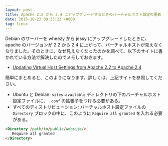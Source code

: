 ```yaml
---
layout: post
title: Apache 2.2 から 2.4 にアップグレードするときのバーチャルホスト設定の更新
date: 2015-10-22 09:35:23 +0000
tag: linux
---
```

Debian のサーバーを wheezy から jessy にアップグレードしたときに、apache のバージョンが 2.2 から 2.4 に上がって、バーチャルホストが見えなくなりました。そのときに、なぜ見えなくなったのかを調べて、以下のサイトに書かれている方法で解決したのでメモしておきます。

- [Updating Virtual Host Settings from Apache 2.2 to Apache 2.4](https://www.linode.com/docs/security/upgrading/updating-virtual-host-settings-from-apache-2-2-to-apache-2-4)

簡単にまとめると、このようになります。詳しくは、上記サイトを参照してください。

- Ubuntu と Debian: ```sites-available``` ディレクトリの下のバーチャルホスト設定ファイルに、 ```.conf``` の拡張子をつける必要がある。
- すべてのディストリビューション: バーチャルホスト設定ファイルの ```Directory``` ブロックの中に、このように ```Require all granted``` を入れる必要がある。

~~~ html
<Directory /path/to/public/website/>
   Require all granted
</Directory>
~~~
